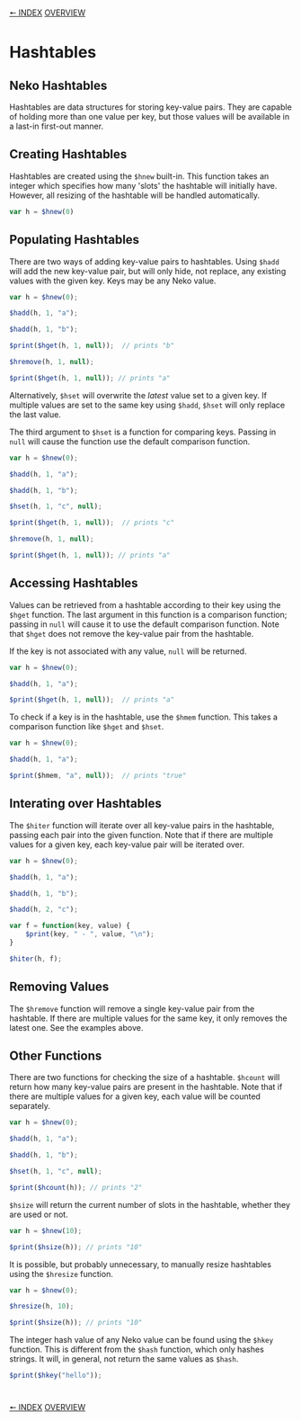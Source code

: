 [🠔 INDEX](index.md) [OVERVIEW](overview.md)
#

# Hashtables

## Neko Hashtables

Hashtables are data structures for storing key-value pairs. They are capable of holding more than one value per key, but those values will be available in a last-in first-out manner.

## Creating Hashtables

Hashtables are created using the `$hnew` built-in. This function takes an integer which specifies how many 'slots' the hashtable will initially have. However, all resizing of the hashtable will be handled automatically.

```js
var h = $hnew(0)
```

## Populating Hashtables

There are two ways of adding key-value pairs to hashtables. Using `$hadd` will add the new key-value pair, but will only hide, not replace, any existing values with the given key. Keys may be any Neko value.

```js
var h = $hnew(0);

$hadd(h, 1, "a");

$hadd(h, 1, "b");

$print($hget(h, 1, null));  // prints "b"

$hremove(h, 1, null);

$print($hget(h, 1, null)); // prints "a"
```

Alternatively, `$hset` will overwrite the *latest* value set to a given key. If multiple values are set to the same key using `$hadd`, `$hset` will only replace the last value.

The third argument to `$hset` is a function for comparing keys. Passing in `null` will cause the function use the default comparison function.

```js
var h = $hnew(0);

$hadd(h, 1, "a");

$hadd(h, 1, "b");

$hset(h, 1, "c", null);

$print($hget(h, 1, null));  // prints "c"

$hremove(h, 1, null);

$print($hget(h, 1, null)); // prints "a"
```

## Accessing Hashtables

Values can be retrieved from a hashtable according to their key using the `$hget` function. The last argument in this function is a comparison function; passing in `null` will cause it to use the default comparison function. Note that `$hget` does not remove the key-value pair from the hashtable.

If the key is not associated with any value, `null` will be returned.

```js
var h = $hnew(0);

$hadd(h, 1, "a");

$print($hget(h, 1, null));  // prints "a"
```

To check if a key is in the hashtable, use the `$hmem` function. This takes a comparison function like `$hget` and `$hset`.

```js
var h = $hnew(0);

$hadd(h, 1, "a");

$print($hmem, "a", null));  // prints "true"
```

## Interating over Hashtables

The `$hiter` function will iterate over all key-value pairs in the hashtable, passing each pair into the given function. Note that if there are multiple values for a given key, each key-value pair will be iterated over.

```js
var h = $hnew(0);

$hadd(h, 1, "a");

$hadd(h, 1, "b");

$hadd(h, 2, "c");

var f = function(key, value) {
	$print(key, " - ", value, "\n");
}

$hiter(h, f);
```

## Removing Values

The `$hremove` function will remove a single key-value pair from the hashtable. If there are multiple values for the same key, it only removes the latest one. See the examples above.

## Other Functions

There are two functions for checking the size of a hashtable. `$hcount` will return how many key-value pairs are present in the hashtable. Note that if there are multiple values for a given key, each value will be counted separately.

```js
var h = $hnew(0);

$hadd(h, 1, "a");

$hadd(h, 1, "b");

$hset(h, 1, "c", null);

$print($hcount(h)); // prints "2"
```

`$hsize` will return the current number of slots in the hashtable, whether they are used or not.

```js
var h = $hnew(10);

$print($hsize(h)); // prints "10"
```

It is possible, but probably unnecessary, to manually resize hashtables using the `$hresize` function.

```js
var h = $hnew(0);

$hresize(h, 10);

$print($hsize(h)); // prints "10"
```

The integer hash value of any Neko value can be found using the `$hkey` function. This is different from the `$hash` function, which only hashes strings. It will, in general, not return the same values as `$hash`.

```js
$print($hkey("hello"));
```

#
[🠔 INDEX](index.md) [OVERVIEW](overview.md)